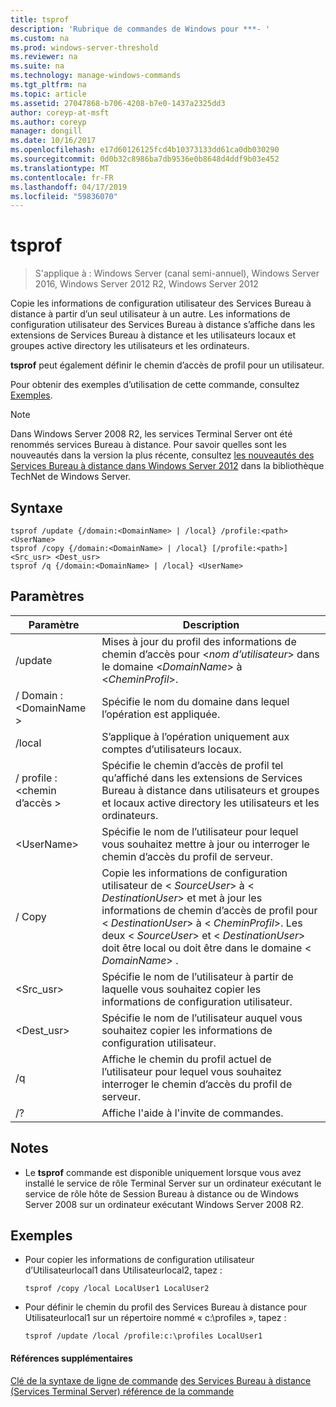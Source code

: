 ```yaml
---
title: tsprof
description: 'Rubrique de commandes de Windows pour ***- '
ms.custom: na
ms.prod: windows-server-threshold
ms.reviewer: na
ms.suite: na
ms.technology: manage-windows-commands
ms.tgt_pltfrm: na
ms.topic: article
ms.assetid: 27047868-b706-4208-b7e0-1437a2325dd3
author: coreyp-at-msft
ms.author: coreyp
manager: dongill
ms.date: 10/16/2017
ms.openlocfilehash: e17d60126125fcd4b10373133dd61ca0db030290
ms.sourcegitcommit: 0d0b32c8986ba7db9536e0b8648d4ddf9b03e452
ms.translationtype: MT
ms.contentlocale: fr-FR
ms.lasthandoff: 04/17/2019
ms.locfileid: "59836070"
---
```

# <a name="tsprof"></a>tsprof

>S'applique à : Windows Server (canal semi-annuel), Windows Server 2016, Windows Server 2012 R2, Windows Server 2012

Copie les informations de configuration utilisateur des Services Bureau à distance à partir d’un seul utilisateur à un autre.
Les informations de configuration utilisateur des Services Bureau à distance s’affiche dans les extensions de Services Bureau à distance et les utilisateurs locaux et groupes active directory les utilisateurs et les ordinateurs.

**tsprof** peut également définir le chemin d’accès de profil pour un utilisateur.

Pour obtenir des exemples d’utilisation de cette commande, consultez [Exemples](#BKMK_examples).

> [!NOTE]
> Dans Windows Server 2008 R2, les services Terminal Server ont été renommés services Bureau à distance. Pour savoir quelles sont les nouveautés dans la version la plus récente, consultez [les nouveautés des Services Bureau à distance dans Windows Server 2012](https://technet.microsoft.com/library/hh831527) dans la bibliothèque TechNet de Windows Server.

## <a name="syntax"></a>Syntaxe
```
tsprof /update {/domain:<DomainName> | /local} /profile:<path> <UserName>
tsprof /copy {/domain:<DomainName> | /local} [/profile:<path>] <Src_usr> <Dest_usr>
tsprof /q {/domain:<DomainName> | /local} <UserName>
```

## <a name="parameters"></a>Paramètres
|Paramètre|Description|
|-------|--------|
|/update|Mises à jour du profil des informations de chemin d’accès pour <*nom d’utilisateur*> dans le domaine <*DomainName*> à <*CheminProfil*>.|
|/ Domain :\<DomainName >|Spécifie le nom du domaine dans lequel l’opération est appliquée.|
|/local|S’applique à l’opération uniquement aux comptes d’utilisateurs locaux.|
|/ profile :\<chemin d’accès >|Spécifie le chemin d’accès de profil tel qu’affiché dans les extensions de Services Bureau à distance dans utilisateurs et groupes et locaux active directory les utilisateurs et les ordinateurs.|
|\<UserName>|Spécifie le nom de l’utilisateur pour lequel vous souhaitez mettre à jour ou interroger le chemin d’accès du profil de serveur.|
|/ Copy|Copie les informations de configuration utilisateur de \< *SourceUser*> à \< *DestinationUser*> et met à jour les informations de chemin d’accès de profil pour \<  *DestinationUser*> à \< *CheminProfil*>. Les deux \< *SourceUser*> et \< *DestinationUser*> doit être local ou doit être dans le domaine \< *DomainName*> .|
|\<Src_usr>|Spécifie le nom de l’utilisateur à partir de laquelle vous souhaitez copier les informations de configuration utilisateur.|
|\<Dest_usr>|Spécifie le nom de l’utilisateur auquel vous souhaitez copier les informations de configuration utilisateur.|
|/q|Affiche le chemin du profil actuel de l’utilisateur pour lequel vous souhaitez interroger le chemin d’accès du profil de serveur.|
|/?|Affiche l'aide à l'invite de commandes.|

## <a name="remarks"></a>Notes
-   Le **tsprof** commande est disponible uniquement lorsque vous avez installé le service de rôle Terminal Server sur un ordinateur exécutant le service de rôle hôte de Session Bureau à distance ou de Windows Server 2008 sur un ordinateur exécutant Windows Server 2008 R2.

## <a name="BKMK_examples"></a>Exemples
-   Pour copier les informations de configuration utilisateur d’Utilisateurlocal1 dans Utilisateurlocal2, tapez :
    ```
    tsprof /copy /local LocalUser1 LocalUser2
    ```
-   Pour définir le chemin du profil des Services Bureau à distance pour Utilisateurlocal1 sur un répertoire nommé « c:\profiles », tapez :
    ```
    tsprof /update /local /profile:c:\profiles LocalUser1
    ```

#### <a name="additional-references"></a>Références supplémentaires
[Clé de la syntaxe de ligne de commande](command-line-syntax-key.md)
[des Services Bureau à distance &#40;Services Terminal Server&#41; référence de la commande](remote-desktop-services-terminal-services-command-reference.md)
